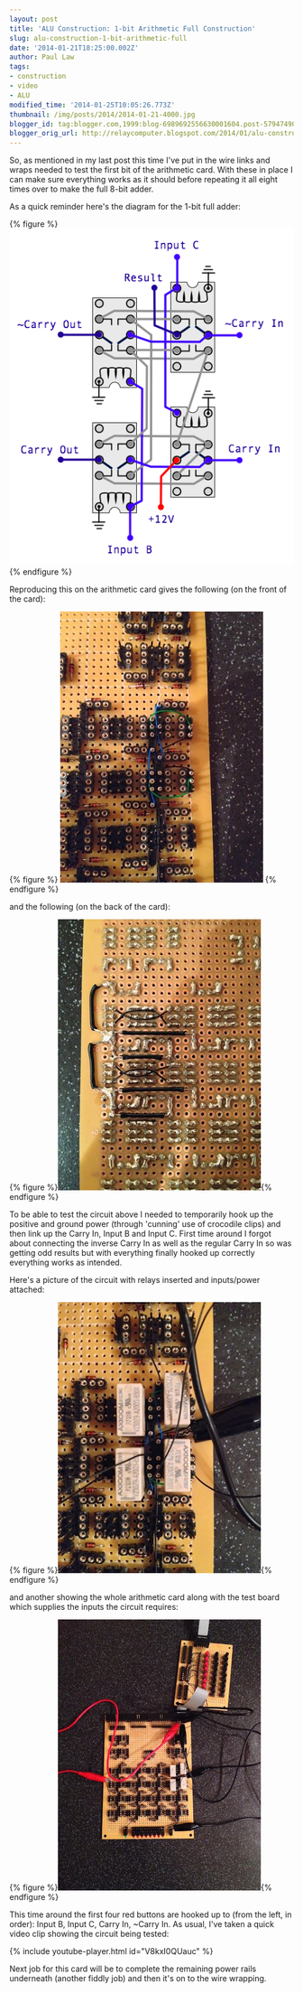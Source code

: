 ```yaml
---
layout: post
title: 'ALU Construction: 1-bit Arithmetic Full Construction'
slug: alu-construction-1-bit-arithmetic-full
date: '2014-01-21T18:25:00.002Z'
author: Paul Law
tags:
- construction
- video
- ALU
modified_time: '2014-01-25T10:05:26.773Z'
thumbnail: /img/posts/2014/2014-01-21-4000.jpg
blogger_id: tag:blogger.com,1999:blog-6989692556630001604.post-5794749048591352002
blogger_orig_url: http://relaycomputer.blogspot.com/2014/01/alu-construction-1-bit-arithmetic-full.html
---
```


So, as mentioned in my last post this time 
I've put in the wire links and wraps needed to test the first bit of the 
arithmetic card. With these in place I can make sure everything works as it 
should before repeating it all eight times over to make the full 8-bit 
adder.

As a quick reminder here's the diagram for the 1-bit full 
adder:

{% figure %}
![](/assets/img/posts/2014/2014-01-21-0000.png)
{% endfigure %}

Reproducing this on the arithmetic card gives the following (on the 
front of the card):

{% figure %}
![ALU Arithmetic Card (1-bit close up)](/assets/img/posts/2014/2014-01-21-0001.jpg)
{% endfigure %}

and the following (on the back of the card):

{% figure %}![ALU Arithmetic Card (1-bit close up solder side)](/assets/img/posts/2014/2014-01-21-0002.jpg){% endfigure %}

To be able to test the circuit above I needed to temporarily hook 
up the positive and ground power (through 'cunning' use of crocodile clips) 
and then link up the Carry In, Input B and Input C. First time around I forgot 
about connecting the inverse Carry In as well as the regular Carry In so was 
getting odd results but with everything finally hooked up correctly everything 
works as intended.

Here's a picture of the circuit with relays 
inserted and inputs/power attached:

{% figure %}![ALU Arithmetic Card (1-bit close up with relays)](/assets/img/posts/2014/2014-01-21-0003.jpg){% endfigure %}

and another showing the whole arithmetic card along with the test 
board which supplies the inputs the circuit requires:

{% figure %}![ALU Arithmetic Card with Test Board](/assets/img/posts/2014/2014-01-21-0004.jpg){% endfigure %}

This time around the first four red buttons are hooked up to (from 
the left, in order): Input B, Input C, Carry In, ~Carry In. As usual, I've 
taken a quick video clip showing the circuit being tested:

{% include youtube-player.html id="V8kxI0QUauc" %}

Next job for this card will be to complete 
the remaining power rails underneath (another fiddly job) and then it's on to 
the wire wrapping. 
